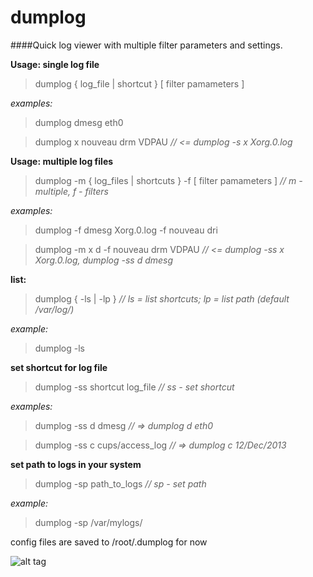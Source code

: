 dumplog
=======

####Quick log viewer with multiple filter parameters and settings.

**Usage: single log file**

> dumplog { log_file | shortcut } [ filter pamameters ]

*examples:*

> dumplog dmesg eth0

> dumplog x nouveau drm VDPAU *// <= dumplog -s x Xorg.0.log*

**Usage: multiple log files**

> dumplog -m { log_files | shortcuts } -f [ filter pamameters ] *// m - multiple, f - filters*

*examples:*

> dumplog -f dmesg Xorg.0.log -f nouveau dri

> dumplog -m x d -f nouveau drm VDPAU *// <= dumplog -ss x Xorg.0.log, dumplog -ss d dmesg*


**list:**

> dumplog { -ls | -lp } *// ls = list shortcuts; lp = list path (default /var/log/)*

*example:*

> dumplog -ls


**set shortcut for log file**

> dumplog -ss shortcut log_file *// ss - set shortcut*

*examples:*

> dumplog -ss d dmesg *// => dumplog d eth0*

> dumplog -ss c cups/access_log *// => dumplog c 12/Dec/2013*


**set path to logs in your system**

> dumplog -sp path_to_logs *// sp - set path*

*example:*

> dumplog -sp /var/mylogs/

config files are saved to /root/.dumplog for now

![alt tag](http://www.volny.cz/suchoi/dumplog.png)

